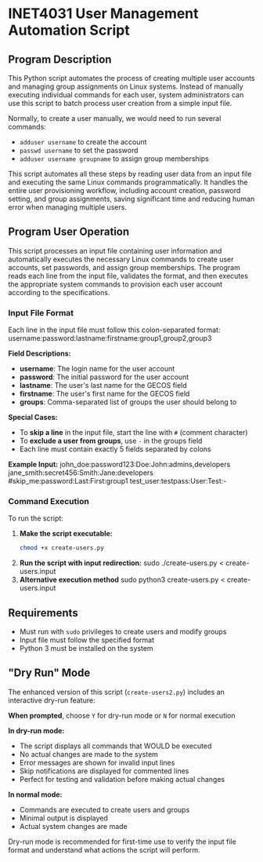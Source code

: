 # INET4031 User Management Automation Script

## Program Description

This Python script automates the process of creating multiple user accounts and managing group assignments on Linux systems. Instead of manually executing individual commands for each user, system administrators can use this script to batch process user creation from a simple input file.

Normally, to create a user manually, we would need to run several commands:
- `adduser username` to create the account
- `passwd username` to set the password
- `adduser username groupname` to assign group memberships

This script automates all these steps by reading user data from an input file and executing the same Linux commands programmatically. It handles the entire user provisioning workflow, including account creation, password setting, and group assignments, saving significant time and reducing human error when managing multiple users.

## Program User Operation

This script processes an input file containing user information and automatically executes the necessary Linux commands to create user accounts, set passwords, and assign group memberships. The program reads each line from the input file, validates the format, and then executes the appropriate system commands to provision each user account according to the specifications.

### Input File Format

Each line in the input file must follow this colon-separated format:
username:password:lastname:firstname:group1,group2,group3


**Field Descriptions:**
- **username**: The login name for the user account
- **password**: The initial password for the user account
- **lastname**: The user's last name for the GECOS field
- **firstname**: The user's first name for the GECOS field
- **groups**: Comma-separated list of groups the user should belong to

**Special Cases:**
- To **skip a line** in the input file, start the line with `#` (comment character)
- To **exclude a user from groups**, use `-` in the groups field
- Each line must contain exactly 5 fields separated by colons

**Example Input:**
john_doe:password123:Doe:John:admins,developers
jane_smith:secret456:Smith:Jane:developers
#skip_me:password:Last:First:group1
test_user:testpass:User:Test:-


### Command Execution

To run the script:

1. **Make the script executable:**
   ```bash
   chmod +x create-users.py

2. **Run the script with input redirection:**
   sudo ./create-users.py < create-users.input
4. **Alternative execution method**
   sudo python3 create-users.py < create-users.input
## Requirements

- Must run with `sudo` privileges to create users and modify groups
- Input file must follow the specified format
- Python 3 must be installed on the system

## "Dry Run" Mode

The enhanced version of this script (`create-users2.py`) includes an interactive dry-run feature:

**When prompted**, choose `Y` for dry-run mode or `N` for normal execution

**In dry-run mode:**
- The script displays all commands that WOULD be executed
- No actual changes are made to the system
- Error messages are shown for invalid input lines
- Skip notifications are displayed for commented lines
- Perfect for testing and validation before making actual changes

**In normal mode:**
- Commands are executed to create users and groups
- Minimal output is displayed
- Actual system changes are made

Dry-run mode is recommended for first-time use to verify the input file format and understand what actions the script will perform.
   


